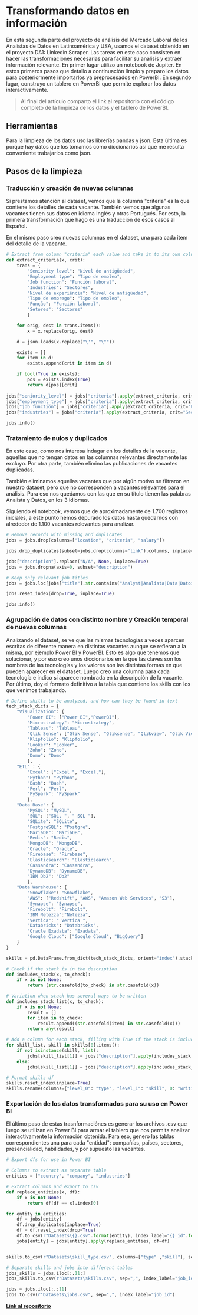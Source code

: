 # Transformando datos en información
En esta segunda parte del proyecto de análisis del Mercado Laboral de los Analistas de Datos en Latinoamérica y USA, usamos el dataset obtenido en el proyecto DA1: Linkedin Scraper. Las tareas en este caso consisten en hacer las transformaciones necesarias para facilitar su analisis y extraer información relevante.
En primer lugar utilizo un notebook de Jupiter. En estos primeros pasos que detallo a continuación limpio y preparo los datos para posteriormente importarlos ya preprocesados en PowerBI.
En segundo lugar, construyo un tablero en PowerBi que permite explorar los datos interactivamente.

> Al final del artículo comparto el link al repositorio con el código completo de la limpieza de los datos y el tablero de PowerBI.

## Herramientas 
Para la limpieza de los datos uso las librerías pandas y json. Esta última es porque hay datos que los tomamos como diccionarios así que me resulta conveniente trabajarlos como json.

## Pasos de la limpieza

### Traducción y creación de nuevas columnas
Si prestamos atención al dataset, vemos que la columna "criteria" es la que contiene los detalles de cada vacante. También vemos que algunas vacantes tienen sus datos en idioma Inglés y otras Portugués. Por esto, la primera transformación que hago es una traducción de esos casos al Español.

En el mismo paso creo nuevas columnas en el dataset, una para cada item del detalle de la vacante.

```python
# Extract from column "criteria" each value and take it to its own column
def extract_criteria(x, crit):
    trans = {
        "Seniority level": "Nivel de antigüedad",
        "Employment type": "Tipo de empleo",
        "Job function": "Función laboral",
        "Industries": "Sectores",
        "Nível de experiência": "Nivel de antigüedad",
        "Tipo de emprego": "Tipo de empleo",
        "Função": "Función laboral",
        "Setores": "Sectores"
        }

    for orig, dest in trans.items():
        x = x.replace(orig, dest)

    d = json.loads(x.replace("\'", "\""))

    exists = []
    for item in d:
        exists.append(crit in item in d)

    if bool(True in exists):
        pos = exists.index(True)
        return d[pos][crit]
    
jobs["seniority_level"] = jobs["criteria"].apply(extract_criteria, crit="Nivel de antigüedad")
jobs["employment_type"] = jobs["criteria"].apply(extract_criteria, crit="Tipo de empleo")
jobs["job_function"] = jobs["criteria"].apply(extract_criteria, crit="Función laboral")
jobs["industries"] = jobs["criteria"].apply(extract_criteria, crit="Sectores")

jobs.info()
```

### Tratamiento de nulos y duplicados
En este caso, como nos interesa indagar en los detalles de la vacante, aquellas que no tengan datos en las columnas relevantes directamente las excluyo.
Por otra parte, también elimino las publicaciones de vacantes duplicadas.

También eliminamos aquellas vacantes que por algún motivo se filtraron en nuestro dataset, pero que no corresponden a vacantes relevantes para el análisis. Para eso nos quedamos con las que en su título tienen las palabras Analista y Datos, en los 3 idiomas.

Siguiendo el notebook, vemos que de aproximadamente de 1.700 registros iniciales, a este punto hemos depurado los datos hasta quedarnos con alrededor de 1.100 vacantes relevantes para analizar. 

```python
# Remove records with missing and duplicates
jobs = jobs.drop(columns=["location", "criteria", "salary"])

jobs.drop_duplicates(subset=jobs.drop(columns="link").columns, inplace=True)

jobs["description"].replace("N/A", None, inplace=True)
jobs = jobs.dropna(axis=0, subset="description")

# Keep only relevant job titles
jobs = jobs.loc[jobs["title"].str.contains("Analyst|Analista|Data|Datos|Dados", case=False, regex=True)]

jobs.reset_index(drop=True, inplace=True)

jobs.info()
```

### Agrupación de datos con distinto nombre y Creación temporal de nuevas columnas
Analizando el dataset, se ve que las mismas tecnologías a veces aparcen escritas de diferente manera en distintas vacantes aunque se refieran a la misma, por ejemplo Power BI y PowerBI. Esto es algo que tenemos que solucionar, y por eso creo unos diccionarios en la que las claves son los nombres de las tecnologías y los valores son las distintas formas en que pueden aparecer en el dataset. Luego creo una columna para cada tecnología e indico si aparece nombrada en la descripción de la vacante.
Por último, doy el formato definitivo a la tabla que contiene los skills con los que venimos trabajando.

```python
# Define skills to be analyzed, and how can they be found in text
tech_stack_dicts = {
    "Visualization": {
        "Power BI": ["Power BI","PowerBI"],
        "Microstrategy": "Microstrategy",
        "Tableau": "Tableau",
        "Qlik Sense": ["Qlik Sense", "Qliksense", "Qlikview", "Qlik View"],
        "Klipfolio": "Klipfolio",
        "Looker": "Looker",
        "Zoho": "Zoho",
        "Domo": "Domo"
        },
    "ETL" : {
        "Excel": ["Excel ", "Excel,"],
        "Python": "Python",
        "Bash": "Bash",
        "Perl": "Perl",
        "PySpark": "PySpark"
        },
    "Data Base": {
        "MySQL": "MySQL",
        "SQL": ["SQL, ", " SQL "],
        "SQLite": "SQLite",
        "PostgreSQL": "Postgre",
        "MariaDB": "MariaDB",
        "Redis": "Redis",
        "MongoDB": "MongoDB",
        "Oracle": "Oracle",
        "Firebase": "Firebase",
        "Elasticsearch": "Elasticsearch",
        "Cassandra": "Cassandra",
        "DynamoDB": "DynamoDB",
        "IBM Db2": "Db2"
        },
    "Data Warehouse": {
        "Snowflake": "Snowflake",
        "AWS": ["Redshift", "AWS", "Amazon Web Services", "S3"],
        "Synapse": "Synapse",
        "Firebolt": "Firebolt",
        "IBM Netezza":"Netezza",
        "Vertica": " Vertica ",
        "Databricks": "Databricks",
        "Oracle Exadata": "Exadata",
        "Google Cloud": ["Google Cloud", "BigQuery"]
    }
}

skills = pd.DataFrame.from_dict(tech_stack_dicts, orient="index").stack().to_frame()

# Check if the stack is in the description
def includes_stack(x, to_check):
    if x is not None:
        return (str.casefold(to_check) in str.casefold(x))

# Variation when stack has several ways to be written
def includes_stack_list(x, to_check):
    if x is not None:
        result = []
        for item in to_check:
            result.append((str.casefold(item) in str.casefold(x)))
        return any(result)

# Add a column for each stack, filling with True if the stack is included in the job description. False if not.
for skill_list, skill in skills[0].items():
    if not isinstance(skill, list):
        jobs[skill_list[1]] = jobs["description"].apply(includes_stack, to_check=skill)
    else:
        jobs[skill_list[1]] = jobs["description"].apply(includes_stack_list, to_check=skill)

# Format skills df
skills.reset_index(inplace=True)
skills.rename(columns={"level_0": "type", "level_1": "skill", 0: "writing"}, inplace=True)
```

### Exportación de los datos transformados para su uso en Power BI
El último paso de estas trasnformaciónes es generar los archivos .csv que luego se utilizan en Power BI para armar el tablero que nos permita analizar interactivamente la información obtenida. Para eso, genero las tablas correspondientes una para cada "entidad": compañías, países, sectores, presencialidad, habilidades, y por supuesto las vacantes.

```python
# Export dfs for use in Power BI

# Columns to extract as separate table
entities = ["country", "company", "industries"]

# Extract columns and export to csv 
def replace_entities(x, df):
    if x is not None:
        return df[df == x].index[0]

for entity in entities:
    df = jobs[entity]
    df.drop_duplicates(inplace=True)
    df = df.reset_index(drop=True)
    df.to_csv(r"Datasets\{}.csv".format(entity), index_label="{}_id".format(entity))
    jobs[entity] = jobs[entity].apply(replace_entities, df=df)


skills.to_csv(r"Datasets\skill_type.csv", columns=["type" ,"skill"], sep=",", index_label="skill_id")

# Separate skills and jobs into different tables
jobs_skills = jobs.iloc[:,11:]
jobs_skills.to_csv(r"Datasets\skills.csv", sep=",", index_label="job_id")

jobs = jobs.iloc[:,:11]
jobs.to_csv(r"Datasets\jobs.csv", sep=",", index_label="job_id")
```

[**Link al repositorio**](https://github.com/JuanPabloVeliz/LinkedIn_DA)